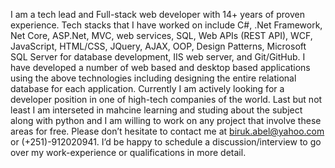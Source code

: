 I am a tech lead and Full-stack web developer with 14+ years of proven experience. Tech stacks that I have worked on include C#, .Net Framework, Net Core, 
ASP.Net, MVC, web services, SQL, Web APIs (REST API), WCF, JavaScript, HTML/CSS, JQuery, AJAX, OOP, Design Patterns, Microsoft SQL Server for database 
development, IIS web server, and Git/GitHub. I have developed a number of web based and desktop based applications using the above technologies 
including designing the entire relational database for each application.  Currently I am actively looking for a developer position in one of high-tech companies 
of the world. Last but not least I am interseted in mahcine learning and studing about the subject along with python and I am willing to work on any project 
that involve these areas for free. Please don’t hesitate to contact me at biruk.abel@yahoo.com or (+251)-912020941. I’d be happy to schedule a 
discussion/interview to go over my work-experience or qualifications in more detail.
